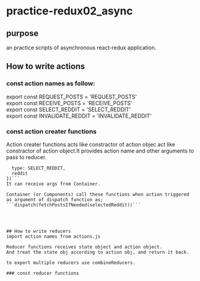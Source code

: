# practice-redux02_async

## purpose
  an practice scripts of asynchronous react-redux application.



## How to write actions
### const action names as follow:
export const REQUEST_POSTS = 'REQUEST_POSTS'  
export const RECEIVE_POSTS = 'RECEIVE_POSTS'  
export const SELECT_REDDIT = 'SELECT_REDDIT'  
export const INVALIDATE_REDDIT = 'INVALIDATE_REDDIT'  

### const action creater functions
Action creater functions acts like constractor of action objec act like constractor of action object.It provides action name and other arguments to pass to reducer.  
```export const selectReddit = reddit => ({
  type: SELECT_REDDIT,
  reddit
})```
It can receive args from Container.  
  
Container (or Components) call these functions when action triggered as argument of dispatch function as;  
```dispatch(fetchPostsIfNeeded(selectedReddit))```




## How to write reducers
import action names from actions.js  
  
Reducer functions receives state object and action object.  
And treat the state obj according to action obj, and return it back.  
  
to export multiple reducers use combineReducers.  
  
### const reducer functions



